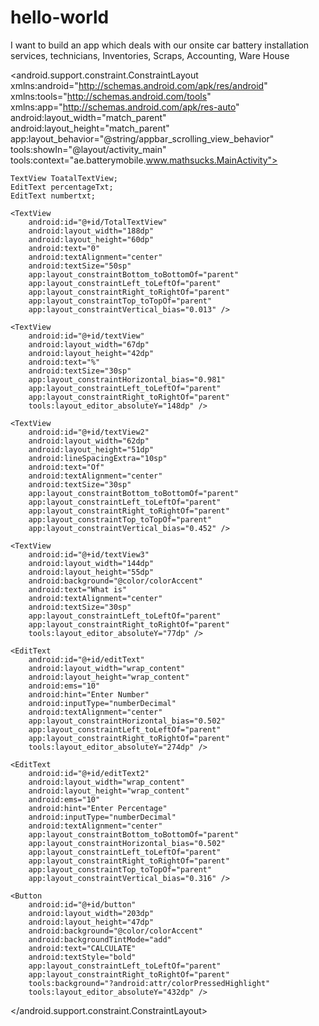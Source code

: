 # hello-world
I want to build an app which deals with our onsite car battery installation services, technicians, Inventories, Scraps, Accounting, Ware House
<?xml version="1.0" encoding="utf-8"?>
<android.support.constraint.ConstraintLayout
    xmlns:android="http://schemas.android.com/apk/res/android"
    xmlns:tools="http://schemas.android.com/tools"
    xmlns:app="http://schemas.android.com/apk/res-auto"
    android:layout_width="match_parent"
    android:layout_height="match_parent"
    app:layout_behavior="@string/appbar_scrolling_view_behavior"
    tools:showIn="@layout/activity_main"
    tools:context="ae.batterymobile.www.mathsucks.MainActivity">


    TextView ToatalTextView;
    EditText percentageTxt;
    EditText numbertxt;

    <TextView
        android:id="@+id/TotalTextView"
        android:layout_width="188dp"
        android:layout_height="60dp"
        android:text="0"
        android:textAlignment="center"
        android:textSize="50sp"
        app:layout_constraintBottom_toBottomOf="parent"
        app:layout_constraintLeft_toLeftOf="parent"
        app:layout_constraintRight_toRightOf="parent"
        app:layout_constraintTop_toTopOf="parent"
        app:layout_constraintVertical_bias="0.013" />

    <TextView
        android:id="@+id/textView"
        android:layout_width="67dp"
        android:layout_height="42dp"
        android:text="%"
        android:textSize="30sp"
        app:layout_constraintHorizontal_bias="0.981"
        app:layout_constraintLeft_toLeftOf="parent"
        app:layout_constraintRight_toRightOf="parent"
        tools:layout_editor_absoluteY="148dp" />

    <TextView
        android:id="@+id/textView2"
        android:layout_width="62dp"
        android:layout_height="51dp"
        android:lineSpacingExtra="10sp"
        android:text="Of"
        android:textAlignment="center"
        android:textSize="30sp"
        app:layout_constraintBottom_toBottomOf="parent"
        app:layout_constraintLeft_toLeftOf="parent"
        app:layout_constraintRight_toRightOf="parent"
        app:layout_constraintTop_toTopOf="parent"
        app:layout_constraintVertical_bias="0.452" />

    <TextView
        android:id="@+id/textView3"
        android:layout_width="144dp"
        android:layout_height="55dp"
        android:background="@color/colorAccent"
        android:text="What is"
        android:textAlignment="center"
        android:textSize="30sp"
        app:layout_constraintLeft_toLeftOf="parent"
        app:layout_constraintRight_toRightOf="parent"
        tools:layout_editor_absoluteY="77dp" />

    <EditText
        android:id="@+id/editText"
        android:layout_width="wrap_content"
        android:layout_height="wrap_content"
        android:ems="10"
        android:hint="Enter Number"
        android:inputType="numberDecimal"
        android:textAlignment="center"
        app:layout_constraintHorizontal_bias="0.502"
        app:layout_constraintLeft_toLeftOf="parent"
        app:layout_constraintRight_toRightOf="parent"
        tools:layout_editor_absoluteY="274dp" />

    <EditText
        android:id="@+id/editText2"
        android:layout_width="wrap_content"
        android:layout_height="wrap_content"
        android:ems="10"
        android:hint="Enter Percentage"
        android:inputType="numberDecimal"
        android:textAlignment="center"
        app:layout_constraintBottom_toBottomOf="parent"
        app:layout_constraintHorizontal_bias="0.502"
        app:layout_constraintLeft_toLeftOf="parent"
        app:layout_constraintRight_toRightOf="parent"
        app:layout_constraintTop_toTopOf="parent"
        app:layout_constraintVertical_bias="0.316" />

    <Button
        android:id="@+id/button"
        android:layout_width="203dp"
        android:layout_height="47dp"
        android:background="@color/colorAccent"
        android:backgroundTintMode="add"
        android:text="CALCULATE"
        android:textStyle="bold"
        app:layout_constraintLeft_toLeftOf="parent"
        app:layout_constraintRight_toRightOf="parent"
        tools:background="?android:attr/colorPressedHighlight"
        tools:layout_editor_absoluteY="432dp" />

</android.support.constraint.ConstraintLayout>
